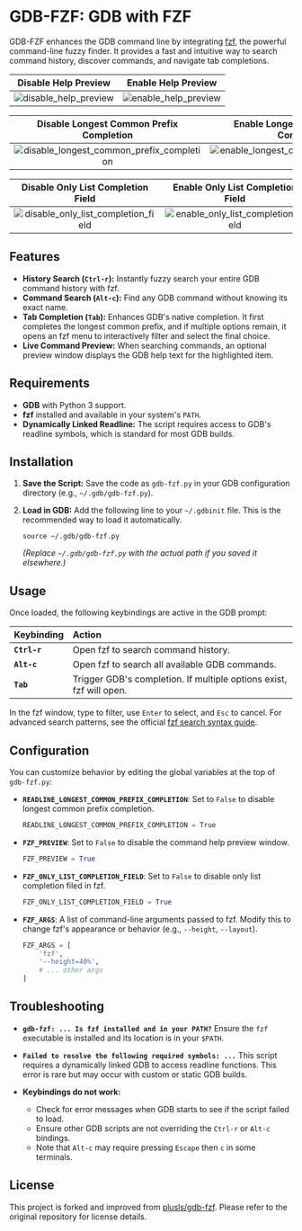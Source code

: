 # GDB-FZF: GDB with FZF

GDB-FZF enhances the GDB command line by integrating [fzf](https://github.com/junegunn/fzf), the powerful command-line fuzzy finder. It provides a fast and intuitive way to search command history, discover commands, and navigate tab completions.

|                 Disable Help Preview                  |                 Enable Help Preview                 |
| :---------------------------------------------------: | :-------------------------------------------------: |
| ![disable_help_preview](res/disable_help_preview.gif) | ![enable_help_preview](res/enable_help_preview.gif) |

|                           Disable Longest Common Prefix Completion                            |                           Enable Longest Common Prefix Completion                           |
| :-------------------------------------------------------------------------------------------: | :-----------------------------------------------------------------------------------------: |
| ![disable_longest_common_prefix_completion](res/disable_longest_common_prefix_completion.gif) | ![enable_longest_common_prefix_completion](res/enable_longest_common_prefix_completion.gif) |

|                        Disable Only List Completion Field                         |                        Enable Only List Completion Field                        |
| :-------------------------------------------------------------------------------: | :-----------------------------------------------------------------------------: |
| ![disable_only_list_completion_field](res/disable_only_list_completion_field.gif) | ![enable_only_list_completion_field](res/enable_only_list_completion_field.gif) |

## Features

  - **History Search (`Ctrl-r`):** Instantly fuzzy search your entire GDB command history with fzf.
  - **Command Search (`Alt-c`):** Find any GDB command without knowing its exact name.
  - **Tab Completion (`Tab`):** Enhances GDB's native completion. It first completes the longest common prefix, and if multiple options remain, it opens an fzf menu to interactively filter and select the final choice.
  - **Live Command Preview:** When searching commands, an optional preview window displays the GDB help text for the highlighted item.

## Requirements

  - **GDB** with Python 3 support.
  - **fzf** installed and available in your system's `PATH`.
  - **Dynamically Linked Readline:** The script requires access to GDB's readline symbols, which is standard for most GDB builds.

## Installation

1.  **Save the Script:**
    Save the code as `gdb-fzf.py` in your GDB configuration directory (e.g., `~/.gdb/gdb-fzf.py`).

2.  **Load in GDB:**
    Add the following line to your `~/.gdbinit` file. This is the recommended way to load it automatically.

    ```gdb
    source ~/.gdb/gdb-fzf.py
    ```

    *(Replace `~/.gdb/gdb-fzf.py` with the actual path if you saved it elsewhere.)*

## Usage

Once loaded, the following keybindings are active in the GDB prompt:

| Keybinding      | Action                                                                   |
| :-------------- | :----------------------------------------------------------------------- |
| **`Ctrl-r`** | Open fzf to search command history.                                      |
| **`Alt-c`** | Open fzf to search all available GDB commands.                           |
| **`Tab`** | Trigger GDB's completion. If multiple options exist, fzf will open.      |

In the fzf window, type to filter, use `Enter` to select, and `Esc` to cancel. For advanced search patterns, see the official [fzf search syntax guide](https://github.com/junegunn/fzf?tab=readme-ov-file#search-syntax).

## Configuration

You can customize behavior by editing the global variables at the top of `gdb-fzf.py`:

  - **`READLINE_LONGEST_COMMON_PREFIX_COMPLETION`**:
    Set to `False` to disable longest common prefix completion.

    ```python
    READLINE_LONGEST_COMMON_PREFIX_COMPLETION = True
    ```

  - **`FZF_PREVIEW`**:
    Set to `False` to disable the command help preview window.

    ```python
    FZF_PREVIEW = True
    ```

  - **`FZF_ONLY_LIST_COMPLETION_FIELD`**:
    Set to `False` to disable only list completion filed in fzf.

    ```python
    FZF_ONLY_LIST_COMPLETION_FIELD = True
    ```

  - **`FZF_ARGS`**:
    A list of command-line arguments passed to fzf. Modify this to change fzf's appearance or behavior (e.g., `--height`, `--layout`).

    ```python
    FZF_ARGS = [
        'fzf',
        '--height=40%',
        # ... other args
    ]
    ```

## Troubleshooting

  - **`gdb-fzf: ... Is fzf installed and in your PATH?`**
    Ensure the `fzf` executable is installed and its location is in your `$PATH`.

  - **`Failed to resolve the following required symbols: ...`**
    This script requires a dynamically linked GDB to access readline functions. This error is rare but may occur with custom or static GDB builds.

  - **Keybindings do not work:**

      - Check for error messages when GDB starts to see if the script failed to load.
      - Ensure other GDB scripts are not overriding the `Ctrl-r` or `Alt-c` bindings.
      - Note that `Alt-c` may require pressing `Escape` then `c` in some terminals.

## License

This project is forked and improved from [plusls/gdb-fzf](https://github.com/plusls/gdb-fzf). Please refer to the original repository for license details.
